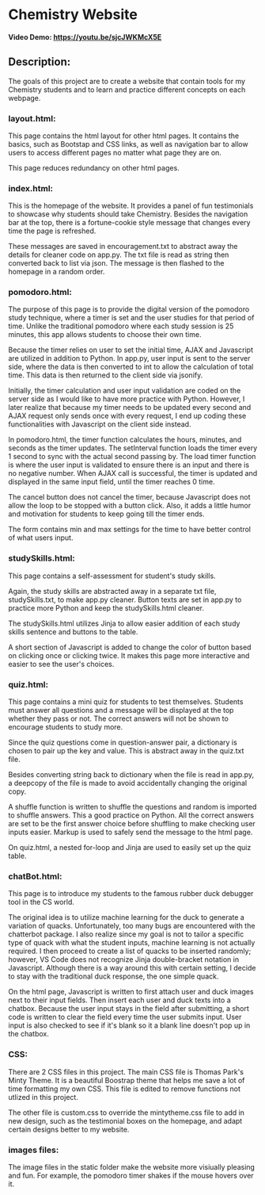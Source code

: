 # Chemistry Website
#### Video Demo:  <https://youtu.be/sjcJWKMcX5E>

## Description:
The goals of this project are to create a website that contain tools for my Chemistry students and to learn and practice different concepts on each webpage.

### layout.html:
This page contains the html layout for other html pages. It contains the basics, such as Bootstap and CSS links, as well as navigation bar to allow users to access different pages no matter what page they are on.

This page reduces redundancy on other html pages.

### index.html:
This is the homepage of the website. It provides a panel of fun testimonials to showcase why students should take Chemistry. Besides the navigation bar at the top, there is a fortune-cookie style message that changes every time the page is refreshed.

These messages are saved in encouragement.txt to abstract away the details for cleaner code on app.py. The txt file is read as string then converted back to list via json. The message is then flashed to the homepage in a random order.

### pomodoro.html:
The purpose of this page is to provide the digital version of the pomodoro study technique, where a timer is set and the user studies for that period of time. Unlike the traditional pomodoro where each study session is 25 minutes, this app allows students to choose their own time.

Because the timer relies on user to set the initial time, AJAX and Javascript are utilized in addition to Python. In app.py, user input is sent to the server side, where the data is then converted to int to allow the calculation of total time. This data is then returned to the client side via jsonify.

Initially, the timer calculation and user input validation are coded on the server side as I would like to have more practice with Python. However, I later realize that because my timer needs to be updated every second and AJAX request only sends once with every request, I end up coding these functionalities with Javascript on the client side instead.

In pomodoro.html, the timer function calculates the hours, minutes, and seconds as the timer updates. The setInterval function loads the timer every 1 second to sync with the actual second passing by. The load timer function is where the user input is validated to ensure there is an input and there is no negative number. When AJAX call is successful, the timer is updated and displayed in the same input field, until the timer reaches 0 time.

The cancel button does not cancel the timer, because Javascript does not allow the loop to be stopped with a button click. Also, it adds a little humor and motivation for students to keep going till the timer ends. 

The form contains min and max settings for the time to have better control of what users input.

### studySkills.html:
This page contains a self-assessment for student's study skills.

Again, the study skills are abstracted away in a separate txt file, studySkills.txt, to make app.py cleaner. Button texts are set in app.py to practice more Python and keep the studySkills.html cleaner.

The studySkills.html utilizes Jinja to allow easier addition of each study skills sentence and buttons to the table.

A short section of Javascript is added to change the color of button based on clicking once or clicking twice. It makes this page more interactive and easier to see the user's choices.

### quiz.html:
This page contains a mini quiz for students to test themselves. Students must answer all questions and a message will be displayed at the top whether they pass or not. The correct answers will not be shown to encourage students to study more.

Since the quiz questions come in question-answer pair, a dictionary is chosen to pair up the key and value. This is abstract away in the quiz.txt file.

Besides converting string back to dictionary when the file is read in app.py, a deepcopy of the file is made to avoid accidentally changing the original copy.

A shuffle function is written to shuffle the questions and random is imported to shuffle answers. This a good practice on Python. All the correct answers are set to be the first answer choice before shuffling to make checking user inputs easier. Markup is used to safely send the message to the html page.

On quiz.html, a nested for-loop and Jinja are used to easily set up the quiz table.

### chatBot.html:
This page is to introduce my students to the famous rubber duck debugger tool in the CS world. 

The original idea is to utilize machine learning for the duck to generate a variation of quacks. Unfortunately, too many bugs are encountered with the chatterbot package. I also realize since my goal is not to tailor a specific type of quack with what the student inputs, machine learning is not actually required. I then proceed to create a list of quacks to be inserted randomly; however, VS Code does not recognize Jinja double-bracket notation in Javascript. Although there is a way around this with certain setting, I decide to stay with the traditional duck response, the one simple quack.

On the html page, Javascript is written to first attach user and duck images next to their input fields. Then insert each user and duck texts into a chatbox. Because the user input stays in the field after submitting, a short code is written to clear the field every time the user submits input. User input is also checked to see if it's blank so it a blank line doesn't pop up in the chatbox.

### CSS:
There are 2 CSS files in this project. The main CSS file is Thomas Park's Minty Theme. It is a beautiful Boostrap theme that helps me save a lot of time formatting my own CSS. This file is edited to remove functions not utlized in this project.

The other file is custom.css to override the mintytheme.css file to add in new design, such as the testimonial boxes on the homepage, and adapt certain designs better to my website.

### images files:
The image files in the static folder make the website more visiually pleasing and fun. For example, the pomodoro timer shakes if the mouse hovers over it. 
